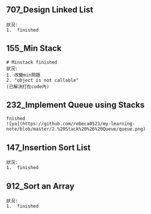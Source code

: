 ## 707_Design Linked List
    狀況:
    1.  finished
## 155_Min Stack
    # Minstack finished
    狀況:
    1. 改變min問題 
    2. "object is not callable" 
    (已解決打在code內)
    
## 232_Implement Queue using Stacks 
    fnished
    ![ya](https://github.com/rebeca0521/my-learning-note/blob/master/2.%20Stack%20%26%20Queue/queue.png)

## 147_Insertion Sort List
    狀況:
    1.  finished
## 912_Sort an Array
    狀況:
    1.  finished    
